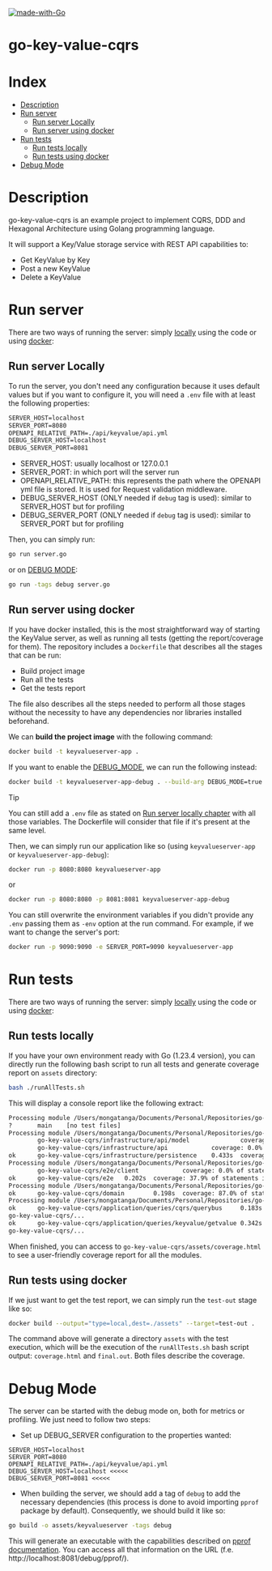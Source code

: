 [![made-with-Go](https://img.shields.io/badge/Made%20with-Go-1f425f.svg)](http://golang.org)
# go-key-value-cqrs

# Index
* [Description](#description)
* [Run server](#run-server)
  * [Run server Locally](#run-server-locally)
  * [Run server using docker](#run-server-using-docker)
* [Run tests](#run-tests)
  * [Run tests locally](#run-tests-locally)
  * [Run tests using docker](#run-tests-using-docker)
* [Debug Mode](#debug-mode)

# Description

go-key-value-cqrs is an example project to implement CQRS, DDD and Hexagonal Architecture using Golang 
programming language.

It will support a Key/Value storage service with REST API capabilities to:
* Get KeyValue by Key
* Post a new KeyValue
* Delete a KeyValue

# Run server

There are two ways of running the server: simply [locally](#run-server-locally) using the code or using 
[docker](#run-server-using-docker):

## Run server Locally
To run the server, you don't need any configuration because it uses default values but if you want to configure it, 
you will need a `.env` file with at least the following properties:
```txt
SERVER_HOST=localhost
SERVER_PORT=8080
OPENAPI_RELATIVE_PATH=./api/keyvalue/api.yml
DEBUG_SERVER_HOST=localhost
DEBUG_SERVER_PORT=8081
```
* SERVER_HOST: usually localhost or 127.0.0.1
* SERVER_PORT: in which port will the server run
* OPENAPI_RELATIVE_PATH: this represents the path where the OPENAPI yml file is stored. It is used for Request validation
middleware.
* DEBUG_SERVER_HOST (ONLY needed if `debug` tag is used): similar to SERVER_HOST but for profiling
* DEBUG_SERVER_PORT (ONLY needed if `debug` tag is used): similar to SERVER_PORT but for profiling

Then, you can simply run: 
```bash
go run server.go
```
or on [DEBUG MODE](#debug-mode):
```bash
go run -tags debug server.go
```

## Run server using docker

If you have docker installed, this is the most straightforward way of starting the KeyValue server, as well as running
all tests (getting the report/coverage for them). The repository includes a `Dockerfile` that describes all the stages
that can be run:
* Build project image
* Run all the tests
* Get the tests report

The file also describes all the steps needed to perform all those stages without the necessity to have any dependencies
nor libraries installed beforehand.

We can **build the project image** with the following command:

```bash
docker build -t keyvalueserver-app .
```

If you want to enable the [DEBUG_MODE](#debug-mode), we can run the following instead:

```bash
docker build -t keyvalueserver-app-debug . --build-arg DEBUG_MODE=true 
```

> [!TIP]
> You can still add a `.env` file as stated on [Run server locally chapter](#run-server-locally) with all those variables.
> The Dockerfile will consider that file if it's present at the same level.

Then, we can simply run our application like so (using `keyvalueserver-app` or `keyvalueserver-app-debug`):

``` bash
docker run -p 8080:8080 keyvalueserver-app
```

or

```bash
docker run -p 8080:8080 -p 8081:8081 keyvalueserver-app-debug 
```

You can still overwrite the environment variables if you didn't provide any `.env` passing them as `-env` option at the 
run command. For example, if we want to change the server's port:

```bash
docker run -p 9090:9090 -e SERVER_PORT=9090 keyvalueserver-app 
```

# Run tests

There are two ways of running the server: simply [locally](#run-tests-locally) using the code or using 
[docker](#run-tests-using-docker):

## Run tests locally

If you have your own environment ready with Go (1.23.4 version), you can directly run the following bash script to run 
all tests and generate coverage report on ``assets`` directory:
``` bash
bash ./runAllTests.sh
```

This will display a console report like the following extract:

```bash
Processing module /Users/mongatanga/Documents/Personal/Repositories/go-key-value-cqrs
?       main    [no test files]
Processing module /Users/mongatanga/Documents/Personal/Repositories/go-key-value-cqrs/internal/infrastructure
        go-key-value-cqrs/infrastructure/api/model              coverage: 0.0% of statements
        go-key-value-cqrs/infrastructure/api            coverage: 0.0% of statements
ok      go-key-value-cqrs/infrastructure/persistence    0.433s  coverage: 6.7% of statements in go-key-value-cqrs/...
Processing module /Users/mongatanga/Documents/Personal/Repositories/go-key-value-cqrs/internal/e2e
        go-key-value-cqrs/e2e/client            coverage: 0.0% of statements
ok      go-key-value-cqrs/e2e   0.202s  coverage: 37.9% of statements in go-key-value-cqrs/...
Processing module /Users/mongatanga/Documents/Personal/Repositories/go-key-value-cqrs/internal/domain
ok      go-key-value-cqrs/domain        0.198s  coverage: 87.0% of statements in go-key-value-cqrs/...
Processing module /Users/mongatanga/Documents/Personal/Repositories/go-key-value-cqrs/internal/application
ok      go-key-value-cqrs/application/queries/cqrs/querybus     0.183s  coverage: 88.2% of statements in 
go-key-value-cqrs/...
ok      go-key-value-cqrs/application/queries/keyvalue/getvalue 0.342s  coverage: 27.5% of statements in 
go-key-value-cqrs/...
```

When finished, you can access to ```go-key-value-cqrs/assets/coverage.html``` to see a user-friendly coverage report for 
all the modules.

## Run tests using docker

If we just want to get the test report, we can simply run the ``test-out`` stage like so:

``` bash
docker build --output="type=local,dest=./assets" --target=test-out .
```

The command above will generate a directory `assets` with the test execution, which will be the execution of the
`runAllTests.sh` bash script output: `coverage.html` and `final.out`. Both files describe the coverage.

# Debug Mode
The server can be started with the debug mode on, both for metrics or profiling. We just need to follow two steps:
* Set up DEBUG_SERVER configuration to the properties wanted:
```
SERVER_HOST=localhost
SERVER_PORT=8080
OPENAPI_RELATIVE_PATH=./api/keyvalue/api.yml
DEBUG_SERVER_HOST=localhost <<<<<
DEBUG_SERVER_PORT=8081 <<<<<
```
* When building the server, we should add a tag of `debug` to add the necessary dependencies (this process is done to 
avoid importing `pprof` package by default). Consequently, we should build it like so:
```bash
go build -o assets/keyvalueserver -tags debug
```

This will generate an executable with the capabilities described on 
[pprof documentation](https://pkg.go.dev/net/http/pprof). You can access all that information on the URL 
(f.e. http://localhost:8081/debug/pprof/).